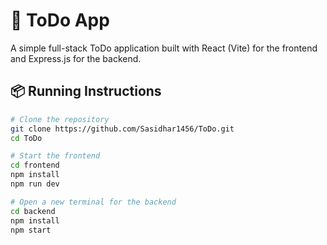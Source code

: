 # 📝 ToDo App

A simple full-stack ToDo application built with React (Vite) for the frontend and Express.js for the backend.

## 📦 Running Instructions

```bash
# Clone the repository
git clone https://github.com/Sasidhar1456/ToDo.git
cd ToDo

# Start the frontend
cd frontend
npm install
npm run dev

# Open a new terminal for the backend
cd backend
npm install
npm start
